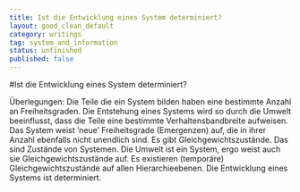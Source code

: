 ```yaml
---
title: Ist die Entwicklung eines System determiniert?
layout: good_clean_default
category: writings
tag: system_and_information
status: unfinished
published: false
---
```


#Ist die Entwicklung eines System determiniert?

Überlegungen:
Die Teile die ein System bilden haben eine bestimmte Anzahl an Freiheitsgraden. Die Entstehung eines Systems wird so durch die Umwelt beeinflusst, dass die Teile eine bestimmte Verhaltensbandbreite aufweisen. Das System weist ’neue’ Freiheitsgrade (Emergenzen) auf, die in ihrer Anzahl ebenfalls nicht unendlich sind. Es gibt Gleichgewichtszustände. Das sind Zustände von Systemen. Die Umwelt ist ein System, ergo weist auch sie Gleichgewichtszustände auf. Es existieren (temporäre) Gleichgewichtszustände auf allen Hierarchieebenen. Die Entwicklung eines Systems ist determiniert.

